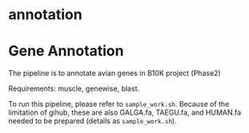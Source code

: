 # annotation

# Gene Annotation
 The pipeline is to annotate avian genes in B10K project (Phase2)

Requirements: muscle, genewise, blast.

To run this pipeline, please refer to `sample_work.sh`. Because of the limitation of gihub, these are also GALGA.fa, TAEGU.fa, and HUMAN.fa needed to be prepared (details as `sample_work.sh`).
